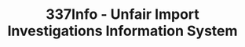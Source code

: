 ---
layout: default
bigquery: https://console.cloud.google.com/bigquery?p=patents-public-data&d=usitc_investigations&page=dataset&project=sheets-management-319211
citation: US International Trade Commission 337Info Unfair Import Investigations Information
  System
contributors: US International Trade Comission
cost: None
description: US International Trade Commission 337Info Unfair Import Investigations
  Information System contains data on investigations done under Section 337. Section
  337 declares the infringement of certain statutory intellectual property rights
  and other forms of unfair competition in import trade to be unlawful practices.
  Most Section 337 investigations involve allegations of patent or registered trademark
  infringement.
documentation: FAQ and tutorial available on the site
last_edit: 04/09/2022, 20:59:49
location: https://pubapps2.usitc.gov/337external/
maintained_by: US International Trade Comission
schema_fields:
- currentStatus
- ouiiAttorney
- actualEndDateEvidHear
- dateComplaintFiled
- invUnfairAct
- scheduledStartDateEvidHear
- investigationType
- dateCreated
- issueDateOtherNonFinal
- finalDetNoViolation
- teoIdDueDate
- gcAttorney
- trademarkNumbers
- complainant
- dateOfPublicationFrNotice
- investigationNo
- scheduledEndDateEvidHear
- currentActiveALJ
- finalDetViolation
- teoProceedingInvolved
- patentNumbers
- investigationTermDate
- publication_number
- actualStartDateEvidHear
- respondent
- cafcAppeals
- lastUpdated
- htsNumbers
- targetDate
- markmanHearing
- internalRemand
- startDateMarkmanHearing
- teoReliefGranted
- title
- docketNo
- teoIdIssueDate
- finalIdOnViolationIssue
- patentNumber
- copyrightNumbers
- finalIdOnViolationDue
- id
- ouiiParticipation
- endDateMarkmanHearing
- aljAssigned
shortname: unfair_import_investigations
tags:
- import
- legal
- trade
timeframe: 2008-2021 (prior to 2008 downloadable as a JSON file)
title: 337Info - Unfair Import Investigations Information System
uuid: 2721f5ec-e599-4890-9265-9706719fc71e
---